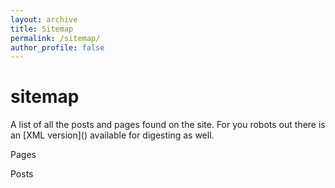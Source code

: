 ```yaml
---
layout: archive
title: Sitemap
permalink: /sitemap/
author_profile: false
---
```


# sitemap

A list of all the posts and pages found on the site. For you robots out there is an \[XML version\]\(\) available for digesting as well.

Pages

Posts

